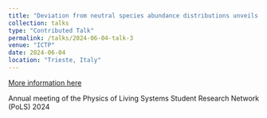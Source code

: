```yaml
---
title: "Deviation from neutral species abundance distributions unveils geographical differences in the structure of diatom communities"
collection: talks
type: "Contributed Talk"
permalink: /talks/2024-06-04-talk-3
venue: "ICTP"
date: 2024-06-04
location: "Trieste, Italy"
---
```


[More information here](http://pols_italy.unimi.it/pols2024/)

Annual meeting of the Physics of Living Systems Student Research Network (PoLS) 2024

